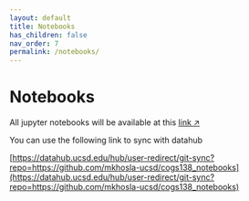 ```yaml
---
layout: default
title: Notebooks
has_children: false
nav_order: 7
permalink: /notebooks/
---
```


<h1>Notebooks </h1>
All jupyter notebooks will be available at this <a href="https://github.com/mkhosla-ucsd/cogs138_notebooks" target="_blank" rel="noopener">link &#x2197;</a>

You can use the following link to sync with datahub <br>

[https://datahub.ucsd.edu/hub/user-redirect/git-sync?repo=https://github.com/mkhosla-ucsd/cogs138_notebooks](https://datahub.ucsd.edu/hub/user-redirect/git-sync?repo=https://github.com/mkhosla-ucsd/cogs138_notebooks)

